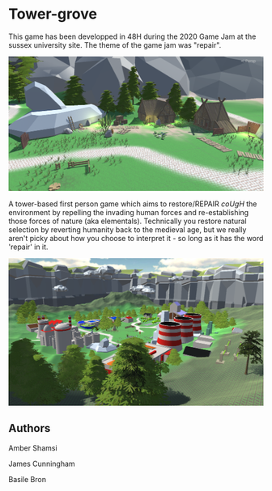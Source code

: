 # Tower-grove
This game has been developped in 48H during the 2020 Game Jam at the sussex university site. 
The theme of the game jam was "repair".

![](img/README-d42e1ea1.png)

A tower-based first person game which aims to restore/REPAIR *coUgH* the environment by repelling the invading human forces and re-establishing those forces of nature (aka elementals). Technically you restore natural selection by reverting humanity back to the medieval age, but we really aren't picky about how you choose to interpret it - so long as it has the word 'repair' in it.

![](img/README-8b6452b5.png)

## Authors
Amber Shamsi

James Cunningham

Basile Bron
